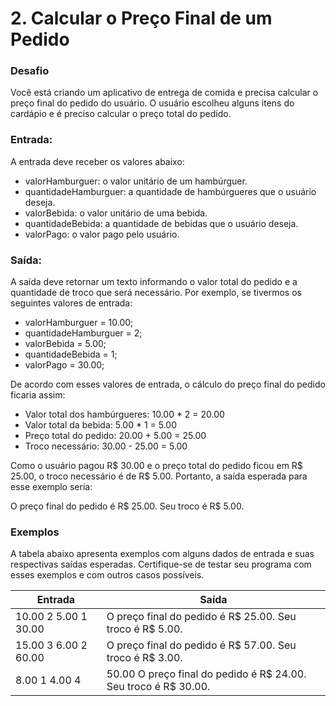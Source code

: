 # 2. Calcular o Preço Final de um Pedido

### Desafio
Você está criando um aplicativo de entrega de comida e precisa calcular o preço final do pedido do usuário. 
O usuário escolheu alguns itens do cardápio e é preciso calcular o preço total do pedido.

### Entrada:
A entrada deve receber os valores abaixo:

* valorHamburguer: o valor unitário de um hambúrguer.
* quantidadeHamburguer: a quantidade de hambúrgueres que o usuário deseja.
* valorBebida: o valor unitário de uma bebida.
* quantidadeBebida: a quantidade de bebidas que o usuário deseja.
* valorPago: o valor pago pelo usuário.

### Saída:
A saída deve retornar um texto informando o valor total do pedido e a quantidade de troco que será necessário. 
Por exemplo, se tivermos os seguintes valores de entrada:

* valorHamburguer = 10.00;
* quantidadeHamburguer = 2;
* valorBebida = 5.00;
* quantidadeBebida = 1;
* valorPago = 30.00;

De acordo com esses valores de entrada, o cálculo do preço final do pedido ficaria assim:

* Valor total dos hambúrgueres: 10.00 * 2 = 20.00
* Valor total da bebida: 5.00 * 1 = 5.00
* Preço total do pedido: 20.00 + 5.00 = 25.00
* Troco necessário: 30.00 - 25.00 = 5.00

Como o usuário pagou R$ 30.00 e o preço total do pedido ficou em R$ 25.00, o troco necessário é de R$ 5.00. 
Portanto, a saída esperada para esse exemplo seria:

O preço final do pedido é R$ 25.00. Seu troco é R$ 5.00.

### Exemplos
A tabela abaixo apresenta exemplos com alguns dados de entrada e suas respectivas saídas esperadas. 
Certifique-se de testar seu programa com esses exemplos e com outros casos possíveis.

Entrada | 	Saída
--------|-----------
10.00   2   5.00   1   30.00	  | O preço final do pedido é R$ 25.00. Seu troco é R$ 5.00.
15.00   3   6.00   2   60.00	| O preço final do pedido é R$ 57.00. Seu troco é R$ 3.00.
8.00  1  4.00   4    | 50.00	O preço final do pedido é R$ 24.00. Seu troco é R$ 30.00.

